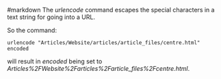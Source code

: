 #markdown
The *urlencode* command escapes the special characters in
	a text string for going into a URL.

So the command:

~~~
urlencode "Articles/Website/articles/article_files/centre.html" encoded
~~~

will result in *encoded* being set to *Articles%2FWebsite%2Farticles%2Farticle_files%2Fcentre.html*.
